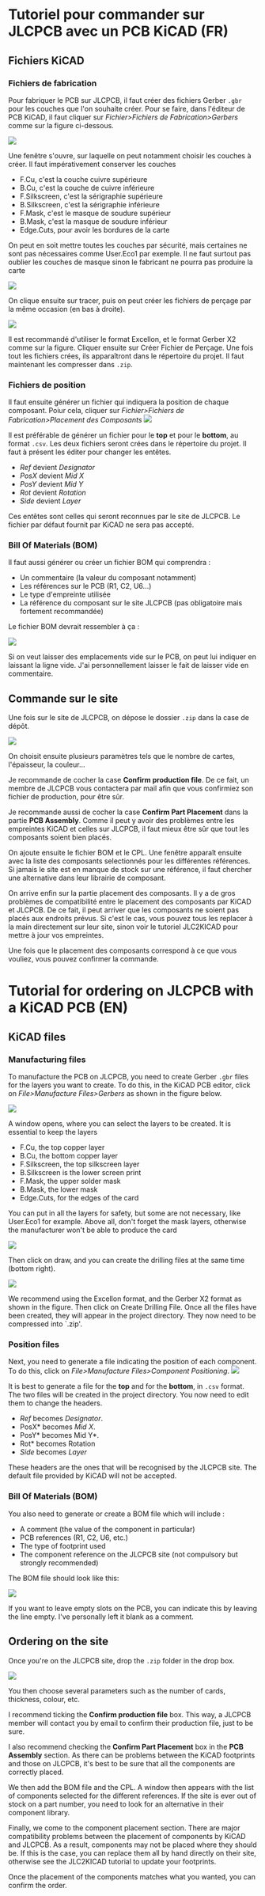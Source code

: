 # Tutoriel pour commander sur JLCPCB avec un PCB KiCAD (FR)

## Fichiers KiCAD
### Fichiers de fabrication
Pour fabriquer le PCB sur JLCPCB, il faut créer des fichiers Gerber `.gbr` pour les couches que l'on souhaite créer. Pour se faire, dans l'éditeur de PCB KiCAD, il faut cliquer sur *Fichier>Fichiers de Fabrication>Gerbers* comme sur la figure ci-dessous.

![](1.png)

Une fenêtre s'ouvre, sur laquelle on peut notamment choisir les couches à créer. Il faut impérativement conserver les couches 

- F.Cu, c'est la couche cuivre supérieure
- B.Cu, c'est la couche de cuivre inférieure
- F.Silkscreen, c'est la sérigraphie supérieure
- B.Silkscreen, c'est la sérigraphie inférieure
- F.Mask, c'est le masque de soudure supérieur
- B.Mask, c'est la masque de soudure inférieur
- Edge.Cuts, pour avoir les bordures de la carte
  
On peut en soit mettre toutes les couches par sécurité, mais certaines ne sont pas nécessaires comme User.Eco1 par exemple. Il ne faut surtout pas oublier les couches de masque sinon le fabricant ne pourra pas produire la carte

![](2.png)

On clique ensuite sur tracer, puis on peut créer les fichiers de perçage par la même occasion (en bas à droite).

![](3.png)

Il est recommandé d'utiliser le format Excellon, et le format Gerber X2 comme sur la figure. Cliquer ensuite sur Créer Fichier de Perçage. Une fois tout les fichiers crées, ils apparaîtront dans le répertoire du projet. Il faut maintenant les compresser dans `.zip`.

### Fichiers de position
Il faut ensuite générer un fichier qui indiquera la position de chaque composant. Poiur cela, cliquer sur *Fichier>Fichiers de Fabrication>Placement des Composants*
 ![](4.png)

 Il est préférable de générer un fichier pour le **top** et pour le **bottom**, au format `.csv`. Les deux fichiers seront crées dans le répertoire du projet. Il faut à présent les éditer pour changer les entêtes. 
 - *Ref* devient *Designator*
 - *PosX* devient *Mid X*
 - *PosY* devient *Mid Y*
 - *Rot* devient *Rotation*
 - *Side* devient *Layer*

Ces entêtes sont celles qui seront reconnues par le site de JLCPCB. Le fichier par défaut fournit par KiCAD ne sera pas accepté.

### Bill Of Materials (BOM)

Il faut aussi générer ou créer un fichier BOM qui comprendra :
- Un commentaire (la valeur du composant notamment)
- Les références sur le PCB (R1, C2, U6...)
- Le type d'empreinte utilisée
- La référence du composant sur le site JLCPCB (pas obligatoire mais fortement recommandée)

Le fichier BOM devrait ressembler à ça :

![](5.png)

Si on veut laisser des emplacements vide sur le PCB, on peut lui indiquer en laissant la ligne vide. J'ai personnellement laisser le fait de laisser vide en commentaire.

## Commande sur le site

Une fois sur le site de JLCPCB, on dépose le dossier `.zip` dans la case de dépôt.

![](6.png)

On choisit ensuite plusieurs paramètres tels que le nombre de cartes, l'épaisseur, la couleur...

Je recommande de cocher la case **Confirm production file**. De ce fait, un membre de JLCPCB vous contactera par mail afin que vous confirmiez son fichier de production, pour être sûr.

Je recommande aussi de cocher la case **Confirm Part Placement** dans la partie **PCB Assembly**. Comme il peut y avoir des problèmes entre les empreintes KiCAD et celles sur JLCPCB, il faut mieux être sûr que tout les composants soient bien placés.

On ajoute ensuite le fichier BOM et le CPL. Une fenêtre apparaît ensuite avec la liste des composants selectionnés pour les différentes références. Si jamais le site est en manque de stock sur une référence, il faut chercher une alternative dans leur librairie de composant.

On arrive enfin sur la partie placement des composants. Il y a de gros problèmes de compatibilité entre le placement des composants par KiCAD et JLCPCB. De ce fait, il peut arriver que les composants ne soient pas placés aux endroits prévus. Si c'est le cas, vous pouvez tous les replacer à la main directement sur leur site, sinon voir le tutoriel JLC2KICAD pour mettre à jour vos empreintes.

Une fois que le placement des composants correspond à ce que vous vouliez, vous pouvez confirmer la commande.


# Tutorial for ordering on JLCPCB with a KiCAD PCB (EN)

## KiCAD files
### Manufacturing files
To manufacture the PCB on JLCPCB, you need to create Gerber `.gbr` files for the layers you want to create. To do this, in the KiCAD PCB editor, click on *File>Manufacture Files>Gerbers* as shown in the figure below.

![](1.png)

A window opens, where you can select the layers to be created. It is essential to keep the layers 

- F.Cu, the top copper layer
- B.Cu, the bottom copper layer
- F.Silkscreen, the top silkscreen layer
- B.Silkscreen is the lower screen print
- F.Mask, the upper solder mask
- B.Mask, the lower mask
- Edge.Cuts, for the edges of the card
  
You can put in all the layers for safety, but some are not necessary, like User.Eco1 for example. Above all, don't forget the mask layers, otherwise the manufacturer won't be able to produce the card

![](2.png)

Then click on draw, and you can create the drilling files at the same time (bottom right).

![](3.png)

We recommend using the Excellon format, and the Gerber X2 format as shown in the figure. Then click on Create Drilling File. Once all the files have been created, they will appear in the project directory. They now need to be compressed into `.zip'.

### Position files
Next, you need to generate a file indicating the position of each component. To do this, click on *File>Manufacture Files>Component Positioning*.
 ![](4.png)

 It is best to generate a file for the **top** and for the **bottom**, in `.csv` format. The two files will be created in the project directory. You now need to edit them to change the headers. 
 - *Ref* becomes *Designator*.
 - PosX* becomes *Mid X*.
 - PosY* becomes Mid Y*.
 - Rot* becomes Rotation
 - *Side* becomes *Layer*

These headers are the ones that will be recognised by the JLCPCB site. The default file provided by KiCAD will not be accepted.

### Bill Of Materials (BOM)

You also need to generate or create a BOM file which will include :
- A comment (the value of the component in particular)
- PCB references (R1, C2, U6, etc.)
- The type of footprint used
- The component reference on the JLCPCB site (not compulsory but strongly recommended)

The BOM file should look like this:

![](5.png)

If you want to leave empty slots on the PCB, you can indicate this by leaving the line empty. I've personally left it blank as a comment.

## Ordering on the site

Once you're on the JLCPCB site, drop the `.zip` folder in the drop box.

![](6.png)

You then choose several parameters such as the number of cards, thickness, colour, etc.

I recommend ticking the **Confirm production file** box. This way, a JLCPCB member will contact you by email to confirm their production file, just to be sure.

I also recommend checking the **Confirm Part Placement** box in the **PCB Assembly** section. As there can be problems between the KiCAD footprints and those on JLCPCB, it's best to be sure that all the components are correctly placed.

We then add the BOM file and the CPL. A window then appears with the list of components selected for the different references. If the site is ever out of stock on a part number, you need to look for an alternative in their component library.

Finally, we come to the component placement section. There are major compatibility problems between the placement of components by KiCAD and JLCPCB. As a result, components may not be placed where they should be. If this is the case, you can replace them all by hand directly on their site, otherwise see the JLC2KICAD tutorial to update your footprints.

Once the placement of the components matches what you wanted, you can confirm the order.
